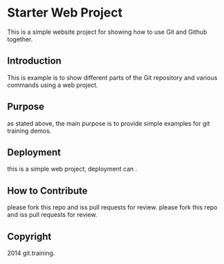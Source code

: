 # Starter Web Project

This is a simple website project for showing how to use Git and Github together.

## Introduction

This is example is to show different parts of the Git repository and various commands using a web project.

## Purpose

as stated above, the main purpose is to provide simple examples for git training demos.

## Deployment

this is a simple web project, deployment can .

## How to Contribute

please fork this repo and iss pull requests for review.
please fork this repo and iss pull requests for review.

## Copyright

2014 git.training.
